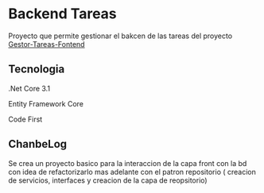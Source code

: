 # Backend Tareas

Proyecto que permite gestionar el bakcen de las tareas del proyecto [Gestor-Tareas-Fontend](https://github.com/Eduval84/GestorTareas-Frontend-tareas)

## Tecnologia

.Net Core 3.1

Entity Framework Core 

Code First

## ChanbeLog

Se crea un proyecto basico para la interaccion de la capa front con la bd con idea de refactorizarlo mas adelante con el patron repositorio ( creacion de servicios, interfaces y creacion de la capa de reopsitorio) 
